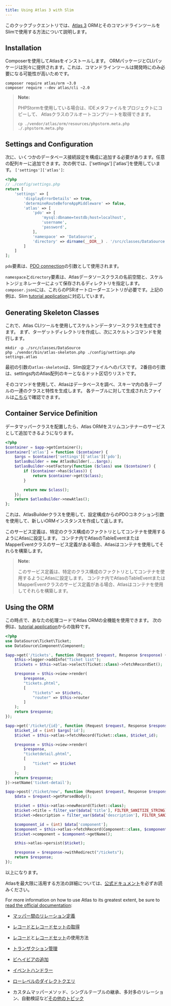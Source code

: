 ```yaml
---
title: Using Atlas 3 with Slim
---
```


このクックブックエントリでは、[Atlas 3](http://atlasphp.io) ORMとそのコマンドラインツールをSlimで使用する方法について説明します。

## Installation

Composerを使用してAtlasをインストールします。 ORMパッケージとCLIパッケージは別々に提供されます。これは、コマンドラインツールは開発時にのみ必要になる可能性が高いためです。

```
composer require atlas/orm ~3.0
composer require --dev atlas/cli ~2.0
```

> **Note:**
>
> PHPStormを使用している場合は、IDEメタファイルをプロジェクトにコピーして、
> Atlasクラスのフルオートコンプリートを取得できます。
>
> ```
> cp ./vendor/atlas/orm/resources/phpstorm.meta.php ./.phpstorm.meta.php
> ```

## Settings and Configuration

次に、いくつかのデータベース接続設定を構成に追加する必要があります。任意の配列キーに追加できます。次の例では、['settings'] ['atlas']を使用しています。
`['settings']['atlas']`:

```php
<?php
// ./config/settings.php
return [
    'settings' => [
        'displayErrorDetails' => true,
        'determineRouteBeforeAppMiddleware' => false,
        'atlas' => [
            'pdo' => [
                'mysql:dbname=testdb;host=localhost',
                'username',
                'password',
            ],
            'namespace' => 'DataSource',
            'directory' => dirname(__DIR__) . '/src/classes/DataSource',
        ]
    ]
];
```

`pdo`要素は、[PDO connection](https://secure.php.net/manual/en/pdo.construct.php)の引数として使用されます。

`namespace`と`directory`要素は、Atlasデータソースクラスの名前空間と、スケルトンジェネレーターによって保存されるディレクトリを指定します。
`composer.json`には、これらのPSRオートローダーエントリが必要です。上記の例は、Slim [tutorial application](https://github.com/slimphp/Tutorial-First-Application)に対応しています。

## Generating Skeleton Classes

これで、Atlas CLIツールを使用してスケルトンデータソースクラスを生成できます。
まず、ターゲットディレクトリを作成し、次にスケルトンコマンドを発行します。

```
mkdir -p ./src/classes/DataSource
php ./vendor/bin/atlas-skeleton.php ./config/settings.php settings.atlas
```

最初の引数の`atlas-skeleton`は、Slim設定ファイルへのパスです。 2番目の引数は、settings内のAtlas配列のキーとなるドット区切りリストです。

そのコマンドを使用して、Atlasはデータベースを調べ、スキーマ内の各テーブルの一連のクラスと特性を生成します。
各テーブルに対して生成されたファイルは[こちら](http://atlasphp.io/cassini/skeleton/usage.html#1-2-1-2)で確認できます。

## Container Service Definition

データマッパークラスを配置したら、Atlas ORMをスリムコンテナーのサービスとして追加できるようになります。

```php
<?php
$container = $app->getContainer();
$container['atlas'] = function ($container) {
    $args = $container['settings']['atlas']['pdo'];
    $atlasBuilder = new AtlasBuilder(...$args);
    $atlasBuilder->setFactory(function ($class) use ($container) {
        if ($container->has($class)) {
            return $container->get($class);
        }

        return new $class();
    });
    return $atlasBuilder->newAtlas();
};
```

これは、AtlasBuilderクラスを使用して、設定構成からのPDOコネクション引数を使用して、新しいORMインスタンスを作成して返します。

このサービス定義は、特定のクラス構成のファクトリとしてコンテナを使用するようにAtlasに設定します。
コンテナ内でAtlasのTableEventまたはMapperEventクラスのサービス定義がある場合、Atlasはコンテナを使用してそれらを構築します。

> **Note:**
>
> このサービス定義は、特定のクラス構成のファクトリとしてコンテナを使用するようにAtlasに設定します。
> コンテナ内でAtlasのTableEventまたはMapperEventクラスのサービス定義がある場合、Atlasはコンテナを使用してそれらを構築します。

## Using the ORM

この時点で、あなたの処理コードでAtlas ORMの全機能を使用できます。
次の例は、[tutorial application](https://github.com/slimphp/Tutorial-First-Application)からの抜粋です。

```php
<?php
use DataSource\Ticket\Ticket;
use DataSource\Component\Component;

$app->get('/tickets', function (Request $request, Response $response) {
    $this->logger->addInfo("Ticket list");
    $tickets = $this->atlas->select(Ticket::class)->fetchRecordSet();

    $response = $this->view->render(
        $response,
        "tickets.phtml",
        [
            "tickets" => $tickets,
            "router" => $this->router
        ]
    );
    return $response;
});

$app->get('/ticket/{id}', function (Request $request, Response $response, $args) {
    $ticket_id = (int) $args['id'];
    $ticket = $this->atlas->fetchRecord(Ticket::class, $ticket_id);

    $response = $this->view->render(
        $response,
        "ticketdetail.phtml",
        [
            "ticket" => $ticket
        ]
    );
    return $response;
})->setName('ticket-detail');

$app->post('/ticket/new', function (Request $request, Response $response) {
    $data = $request->getParsedBody();

    $ticket = $this->atlas->newRecord(Ticket::class);
    $ticket->title = filter_var($data['title'], FILTER_SANITIZE_STRING);
    $ticket->description = filter_var($data['description'], FILTER_SANITIZE_STRING);

    $component_id = (int) $data['component'];
    $component = $this->atlas->fetchRecord(Component::class, $component_id)
    $ticket->component = $component->getName();

    $this->atlas->persist($ticket);

    $response = $response->withRedirect("/tickets");
    return $response;
});
```

以上になります。

Atlasを最大限に活用する方法の詳細については、[公式ドキュメント](http://atlasphp.io/cassini/orm/)を必ずお読みください。

For more information on how to use Atlas to its greatest extent, be sure to
[read the official documentation](http://atlasphp.io/cassini/orm/):

- [マッパー間のリレーション定義](http://atlasphp.io/cassini/orm/relationships.html)

- [レコードとレコードセットの取得](http://atlasphp.io/cassini/orm/reading.html)

- [レコード](http://atlasphp.io/cassini/orm/records.html)と[レコードセット](http://atlasphp.io/cassini/orm/record-sets.html)の使用方法

- [トランザクション管理](http://atlasphp.io/cassini/orm/transactions.html)

- [ビヘイビアの追加](http://atlasphp.io/cassini/orm/behavior.html)

- [イベントハンドラー](http://atlasphp.io/cassini/orm/events.html)

- [ローレベルのダイレクトクエリ](http://atlasphp.io/cassini/orm/direct.html)

- カスタムマッパーメソッド、シングルテーブルの継承、多対多のリレーション、自動検証など[その他のトピック](http://atlasphp.io/cassini/orm/other.html)
